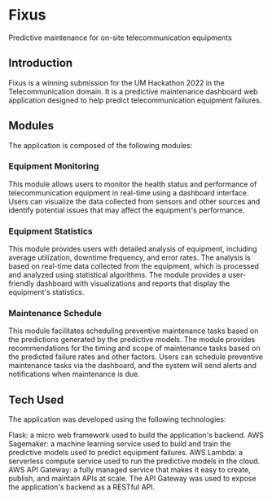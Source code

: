 # Fixus
Predictive maintenance for on-site telecommunication equipments

## Introduction
Fixus is a winning submission for the UM Hackathon 2022 in the Telecommunication domain. It is a predictive maintenance dashboard web application designed to help predict telecommunication equipment failures.

## Modules
The application is composed of the following modules:

### Equipment Monitoring
This module allows users to monitor the health status and performance of telecommunication equipment in real-time using a dashboard interface. Users can visualize the data collected from sensors and other sources and identify potential issues that may affect the equipment's performance.

### Equipment Statistics
This module provides users with detailed analysis of equipment, including average utilization, downtime frequency, and error rates. The analysis is based on real-time data collected from the equipment, which is processed and analyzed using statistical algorithms. The module provides a user-friendly dashboard with visualizations and reports that display the equipment's statistics.

### Maintenance Schedule
This module facilitates scheduling preventive maintenance tasks based on the predictions generated by the predictive models. The module provides recommendations for the timing and scope of maintenance tasks based on the predicted failure rates and other factors. Users can schedule preventive maintenance tasks via the dashboard, and the system will send alerts and notifications when maintenance is due.

## Tech Used
The application was developed using the following technologies:

Flask: a micro web framework used to build the application's backend.
AWS Sagemaker: a machine learning service used to build and train the predictive models used to predict equipment failures.
AWS Lambda: a serverless compute service used to run the predictive models in the cloud.
AWS API Gateway: a fully managed service that makes it easy to create, publish, and maintain APIs at scale. The API Gateway was used to expose the application's backend as a RESTful API.
